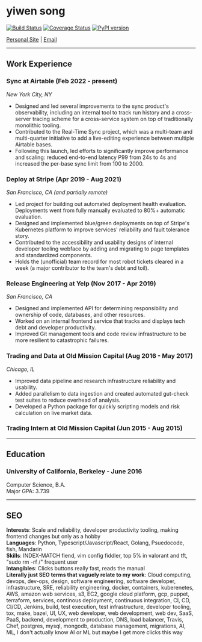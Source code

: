 # yiwen song

[![Build Status](https://travis-ci.org/yiwensong/resume.svg?branch=main)](https://travis-ci.org/yiwensong/resume)
[![Coverage Status](https://coveralls.io/repos/github/yiwensong/resume/badge.svg?branch=main)](https://coveralls.io/github/yiwensong/resume?branch=main)
[![PyPI version](https://badge.fury.io/py/md-resume.svg)](https://badge.fury.io/py/md-resume)

[Personal Site](http://yiwensong.com) |
[Email](mailto:songzgy@gmail.com)

---
## Work Experience
### Sync at Airtable (Feb 2022 - present)
*New York City, NY*

* Designed and led several improvements to the sync product's observability, including an internal tool to track run history and a cross-server tracing scheme for a cross-service system on top of traditionally monolithic tooling.
* Contributed to the Real-Time Sync project, which was a multi-team and multi-quarter initiative to add a live-editing experience between multiple Airtable bases.
* Following this launch, led efforts to significantly improve performance and scaling: reduced end-to-end latency P99 from 24s to 4s and increased the per-base sync limit from 100 to 2000.

### Deploy at Stripe (Apr 2019 - Aug 2021)
*San Francisco, CA (and partially remote)*

* Led project for building out automated deployment health evaluation. Deployments went from fully manually evaluated to 80%+ automatic evaluation.
* Designed and implemented blue/green deployments on top of Stripe's Kubernetes platform to improve services' reliability and fault tolerance story.
* Contributed to the accessibility and usability designs of internal developer tooling webface by adding and migrating to page templates and standardized components.
* Holds the (unofficial) team record for most robot tickets cleared in a week (a major contributor to the team's debt and toil).

### Release Engineering at Yelp (Nov 2017 - Apr 2019)
*San Francisco, CA*

* Designed and implemented API for determining responsibility and ownership of code, databases, and other resources.
* Worked on an internal frontend service that tracks and displays tech debt and developer productivity.
* Improved Git management tools and code review infrastructure to be more resilient to catastrophic failures.

### Trading and Data at Old Mission Capital (Aug 2016 - May 2017)
*Chicago, IL*

* Improved data pipeline and research infrastructure reliability and usability.
* Added parallelism to data ingestion and created automated gut-check test suites to reduce overhead of analysis.
* Developed a Python package for quickly scripting models and risk calculation on live market data.

### Trading Intern at Old Mission Capital (Jun 2015 - Aug 2015)

---
## Education
### University of California, Berkeley - June 2016

Computer Science, B.A.  
Major GPA: 3.739  

---
## SEO
**Interests**: Scale and reliability, developer productivity tooling, making frontend changes but only as a hobby  
**Languages**: Python, Typescript/Javascript/React, Golang, Psuedocode, fish, Mandarin  
**Skills**: INDEX-MATCH fiend, vim config fiddler, top 5% in valorant and tft, "sudo rm -rf /" frequent user  
**Intangibles**: Clicks buttons really fast, reads the manual  
**Literally just SEO terms that vaguely relate to my work**:
Cloud computing, devops, dev-ops, design, software engineering,
software developer, infrastructure, SRE, reliability engineering, docker,
containers, kuberenetes, AWS, amazon web services, s3, EC2,
google cloud platform, gcp, puppet, terraform, services, continous deployment,
continuous integration, CI, CD, CI/CD, Jenkins, build, test execution,
test infrastructure, developer tooling, tox, make, bazel, UI, UX,
web developer, web development, web dev, SaaS, PaaS, backend,
development to production, DNS, load balancer, Travis, Chef, postgres, mysql,
mongodb, database management, migrations, AI, ML,
I don't actually know AI or ML but maybe I get more clicks this way  
